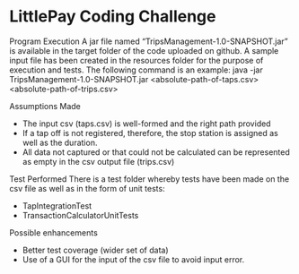 # LittlePay Coding Challenge

Program Execution
A jar file named “TripsManagement-1.0-SNAPSHOT.jar” is available in the target folder of the code uploaded on github. A sample input file has been created in the resources folder for the purpose of execution and tests. The following command is an example:
      java -jar TripsManagement-1.0-SNAPSHOT.jar <absolute-path-of-taps.csv> <absolute-path-of-trips.csv> 
 
Assumptions Made
  - The input csv (taps.csv) is well-formed and the right path provided 
  - If a tap off is not registered, therefore, the stop station is assigned as well as the duration.
  - All data not captured or that could not be calculated can be represented as empty in the csv output file (trips.csv)

Test Performed
  There is a test folder whereby tests have been made on the csv file as well as in the form of unit tests:
   - TapIntegrationTest
   - TransactionCalculatorUnitTests

Possible enhancements
  - Better test coverage (wider set of data)
  - Use of a GUI for the input of the csv file to avoid input error.

